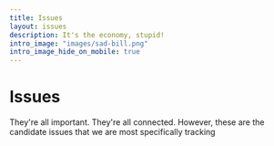 ```yaml
---
title: Issues
layout: issues
description: It's the economy, stupid!
intro_image: "images/sad-bill.png"
intro_image_hide_on_mobile: true
---
```


# Issues

They're all important. They're all connected. However, these are the candidate issues that we are most specifically tracking